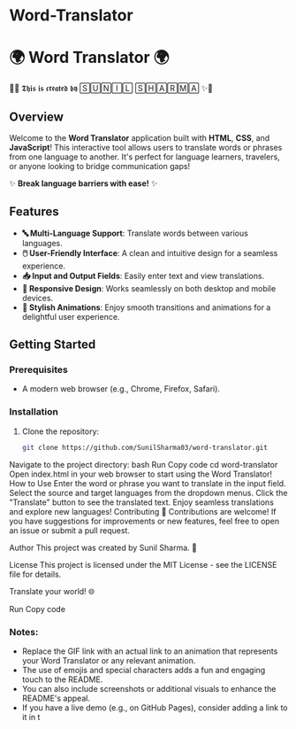 # Word-Translator

# 🌍 Word Translator 🌍

🌟✨ 𝕿𝖍𝖎𝖘 𝖎𝖘 𝖈𝖗𝖊𝖆𝖙𝖊𝖉 𝖇𝖞 🅂🅄🄽🄸🄻 🅂🄷🄰🅁🄼🄰 ✨🌟

## Overview

Welcome to the **Word Translator** application built with **HTML**, **CSS**, and **JavaScript**! This interactive tool allows users to translate words or phrases from one language to another. It's perfect for language learners, travelers, or anyone looking to bridge communication gaps!

✨ **Break language barriers with ease!** ✨

## Features

- **🔤 Multi-Language Support**: Translate words between various languages.
- **🖱️ User-Friendly Interface**: A clean and intuitive design for a seamless experience.
- **📥 Input and Output Fields**: Easily enter text and view translations.
- **🔄 Responsive Design**: Works seamlessly on both desktop and mobile devices.
- **🎨 Stylish Animations**: Enjoy smooth transitions and animations for a delightful user experience.

## Getting Started

### Prerequisites

- A modern web browser (e.g., Chrome, Firefox, Safari).

### Installation

1. Clone the repository:
   ```bash
   git clone https://github.com/SunilSharma03/word-translator.git
Navigate to the project directory:
bash
Run
Copy code
cd word-translator
Open index.html in your web browser to start using the Word Translator!
How to Use
Enter the word or phrase you want to translate in the input field.
Select the source and target languages from the dropdown menus.
Click the "Translate" button to see the translated text.
Enjoy seamless translations and explore new languages!
Contributing
🤝 Contributions are welcome! If you have suggestions for improvements or new features, feel free to open an issue or submit a pull request.

Author
This project was created by Sunil Sharma. 🌟

License
This project is licensed under the MIT License - see the LICENSE file for details.

Translate your world! 🌐

Run
Copy code

### Notes:
- Replace the GIF link with an actual link to an animation that represents your Word Translator or any relevant animation.
- The use of emojis and special characters adds a fun and engaging touch to the README.
- You can also include screenshots or additional visuals to enhance the README's appeal.
- If you have a live demo (e.g., on GitHub Pages), consider adding a link to it in t
